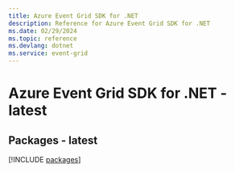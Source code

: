 ```yaml
---
title: Azure Event Grid SDK for .NET
description: Reference for Azure Event Grid SDK for .NET
ms.date: 02/29/2024
ms.topic: reference
ms.devlang: dotnet
ms.service: event-grid
---
```

# Azure Event Grid SDK for .NET - latest
## Packages - latest
[!INCLUDE [packages](event-grid-index.md)]
